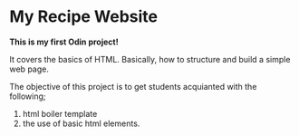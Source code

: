 # My Recipe Website

**This is my first Odin project!**

It covers the basics of HTML. Basically, how to structure and build a simple web page.

The objective of this project is to get students acquianted with the following;

1. html boiler template
2. the use of basic html elements.
